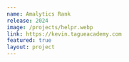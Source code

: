 ```yaml
---
name: Amalytics Rank
release: 2024
image: /projects/helpr.webp
link: https://kevin.tagueacademy.com
featured: true
layout: project
---
```

